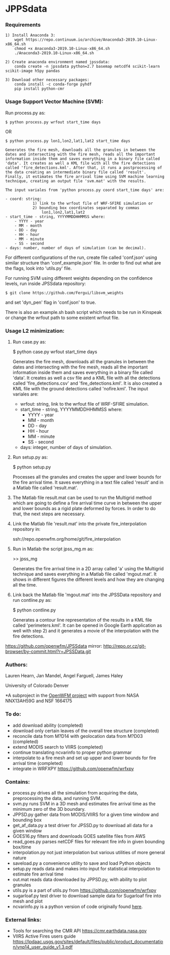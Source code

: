 # JPPSdata

### Requirements

	1) Install Anaconda 3:
		wget https://repo.continuum.io/archive/Anaconda3-2019.10-Linux-x86_64.sh
		chmod +x Anaconda3-2019.10-Linux-x86_64.sh
		./Anaconda3-2019.10-Linux-x86_64.sh

	2) Create anaconda environment named jpssdata:
		conda create -n jpssdata python=2.7 basemap netcdf4 scikit-learn scikit-image h5py pandas

	3) Download other necessary packages:
		conda install -c conda-forge pyhdf
		pip install python-cmr

### Usage Support Vector Machine (SVM):
Run process.py as:

	$ python process.py wrfout start_time days

OR

	$ python process.py lon1,lon2,lat1,lat2 start_time days

	Generates the fire mesh, downloads all the granules in between the dates and intersecting with the fire mesh, reads all the important information inside them and saves everything in a binary file called 'data'. It creates as well a KML file with all the fire detections called 'fire_detections.kml'. After that, it runs a postprocessing of the data creating an intermediate binary file called 'result'. Finally, it estimates the fire arrival time using SVM machine learning technique, creating an output file 'svm.mat' with the results.

	The input variales from 'python process.py coord start_time days' are:

	- coord: string:
				1) link to the wrfout file of WRF-SFIRE simulation or
				2) bounding box coordinates separated by commas
					lon1,lon2,lat1,lat2
	- start_time - string, YYYYMMDDHHMMSS where:
		- YYYY - year
		- MM - month
		- DD - day
		- HH - hour
		- MM - minute
		- SS - second
	- days: number, number of days of simulation (can be decimal).

For different configurations of the run, create file called 'conf.json' using similar structure than 'conf_example.json' file. In order to find out what are the flags, look into 'utils.py' file.

For running SVM using different weights depending on the confidence levels, run inside JPSSdata repository:

	$ git clone https://github.com/Fergui/libsvm_weights

and set 'dyn_pen' flag in 'conf.json' to true.

There is also an example.sh bash script which needs to be run in Kinspeak or change the wrfout path to some existent wrfout file.

### Usage L2 minimization:
1) Run case.py as:

	$ python case.py wrfout start_time days

	Generates the fire mesh, downloads all the granules in between the dates and intersecting with the fire mesh, reads all the important information inside them and saves everything in a binary file called 'data'. It creates as well a csv file and a KML file with all the detections called 'fire_detections.csv' and 'fire_detections.kml'. It is also created a KML file with the ground detections called 'nofire.kml'. The input variales are:

	- wrfout:  string, link to the wrfout file of WRF-SFIRE simulation.
	- start_time - string, YYYYMMDDHHMMSS where:
		- YYYY - year
		- MM - month
		- DD - day
		- HH - hour
		- MM - minute
		- SS - second
	- days: integer, number of days of simulation.

2) Run setup.py as:

	$ python setup.py

	Processes all the granules and creates the upper and lower bounds for the fire arrival time. It saves everything in a text file called 'result' and in a Matlab file called 'result.mat'.

5) The Matlab file result.mat can be used to run the Multigrid method which are going to define a fire arrival time curve in between the upper and lower bounds as a rigid plate deformed by forces. In order to do that, the next steps are necessary.

6) Link the Matlab file 'result.mat' into the private fire_interpolation repository in:

	ssh://repo.openwfm.org/home/git/fire_interpolation

7) Run in Matlab the script jpss_mg.m as:

	\>\> jpss_mg

	Generates the fire arrival time in a 2D array called 'a' using the Multigrid technique and saves everything in a Matlab file called 'mgout.mat'. It shows in different figures the different levels and how they are changing all the time.

8) Link back the Matlab file 'mgout.mat' into the JPSSData repository and run contline.py as:

	$ python contline.py

	Generates a contour line representation of the results in a KML file called 'perimeters.kml'. It can be opened in Google Earth application as well with step 2) and it generates a movie of the interpolation with the fire detections.

https://github.com/openwfm/JPSSdata
mirror: http://repo.or.cz/git-browser/by-commit.html?r=JPSSData.git

### Authors:
Lauren Hearn,
Jan Mandel,
Angel Farguell,
James Haley

University of Colorado Denver

*A subproject in the [OpenWFM project](https://github.com/openwfm) with support from NASA NNX13AH59G and NSF 1664175
### To do:
- add download ability (completed)
- download only certain leaves of the overall tree structure (completed)
- reconcile data from M?D14 with geolocation data from M?D03 (completed)
- extend MODIS search to VIIRS (completed)
- continue translating ncvarinfo to proper python grammar
- interpolate to a fire mesh and set up upper and lower bounds for fire arrival time (completed)
- integrate in WRFXPY  https://github.com/openwfm/wrfxpy

### Contains:
- process.py drives all the simulation from acquiring the data, preprocessing the data, and running SVM.
- svm.py runs SVM in a 3D mesh and estimates fire arrival time as the minimum zero of the 3D boundary.
- JPPSD.py gather data from MODIS/VIIRS for a given time window and bounding box
- get_af_data.py a test driver for JPSSD.py to download all data for a given window
- GOES16.py filters and downloads GOES satellite files from AWS
- read_goes.py parses netCDF files for relevant fire info in given bounding box/time
- interpolation.py not just interpolation but various utilities of more general nature
- saveload.py a convenience utility to save and load Python objects
- setup.py reads data and makes into input for statistical interpolation to estimate fire arrival time
- out.mat reads data downloaded by JPPSD.py, with ability to plot granules
- utils.py is a part of utils.py from https://github.com/openwfm/wrfxpy
- sugarloaf.py test driver to download sample data for Sugarloaf fire into mesh and plot
- ncvarinfo.py is a python version of code originally found [here](https://github.com/openwfm/wrf-fire/blob/master/other/Matlab/netcdf/private/ncvarinfo.m).

### External links:
- Tools for searching the CMR API https://cmr.earthdata.nasa.gov
- VIIRS Active Fires users guide https://lpdaac.usgs.gov/sites/default/files/public/product_documentation/vnp14_user_guide_v1.3.pdf
